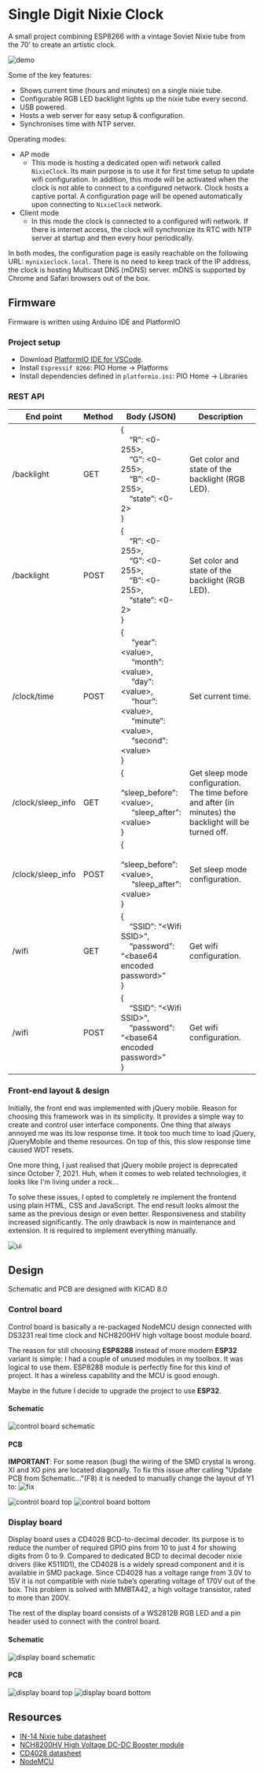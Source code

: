 # Single Digit Nixie Clock

A small project combining ESP8266 with a vintage Soviet Nixie tube from the 70’ to create an artistic clock.

![demo](doc/singleDigitNixieClock.gif)

Some of the key features:
- Shows current time (hours and minutes) on a single nixie tube.
- Configurable RGB LED backlight lights up the nixie tube every second.
- USB powered.
- Hosts a web server for easy setup & configuration.
- Synchronises time with NTP server.

Operating modes:
- AP mode
  - This mode is hosting a dedicated open wifi network called `NixieClock`. Its main purpose is to use it for first time setup to update wifi configuration. In addition, this mode will be activated when the clock is not able to connect to a configured network. Clock hosts a captive portal. A configuration page will be opened automatically upon connecting to `NixieClock` network.
- Client mode
  - In this mode the clock is connected to a configured wifi network. If there is internet access, the clock will synchronize its RTC with NTP server at startup and then every hour periodically.

In both modes, the configuration page is easily reachable on the following URL: `mynixieclock.local`. There is no need to keep track of the IP address, the clock is hosting Multicast DNS (mDNS) server. mDNS is supported by Chrome and Safari browsers out of the box.

## Firmware

Firmware is written using Arduino IDE and PlatformIO

### Project setup

- Download [PlatformIO IDE for VSCode](https://platformio.org/install/ide?install=vscode).
- Install `Espressif 8266`: PIO Home -> Platforms
- Install dependencies defined in `platformio.ini`: PIO Home -> Libraries

### REST API

| End point | Method | Body (JSON) | Description |
| - | - | - | - |
| /backlight | GET | {<br>&nbsp;&nbsp;&nbsp;&nbsp;“R”: <0-255>,<br>&nbsp;&nbsp;&nbsp;&nbsp;“G”: <0-255>,<br>&nbsp;&nbsp;&nbsp;&nbsp;“B”: <0-255>,<br>&nbsp;&nbsp;&nbsp;&nbsp;“state”: <0-2><br>} | Get color and state of the backlight (RGB LED). |
| /backlight | POST | {<br>&nbsp;&nbsp;&nbsp;&nbsp;“R”: <0-255>,<br>&nbsp;&nbsp;&nbsp;&nbsp;“G”: <0-255>,<br>&nbsp;&nbsp;&nbsp;&nbsp;“B”: <0-255>,<br>&nbsp;&nbsp;&nbsp;&nbsp;“state”: <0-2><br>} | Set color and state of the backlight (RGB LED). |
| /clock/time | POST | {<br>&nbsp;&nbsp;&nbsp;&nbsp; “year”: \<value>,<br>&nbsp;&nbsp;&nbsp;&nbsp; “month”: \<value>,<br>&nbsp;&nbsp;&nbsp;&nbsp; “day”: \<value>,<br>&nbsp;&nbsp;&nbsp;&nbsp; “hour”: \<value>,<br>&nbsp;&nbsp;&nbsp;&nbsp; “minute”: \<value>,<br>&nbsp;&nbsp;&nbsp;&nbsp; “second”: \<value><br>} | Set current time. |
| /clock/sleep_info | GET | {<br>&nbsp;&nbsp;&nbsp;&nbsp; “sleep_before”: \<value>,<br>&nbsp;&nbsp;&nbsp;&nbsp; “sleep_after”: \<value><br>} | Get sleep mode configuration. The time before and after (in minutes) the backlight will be turned off. |
| /clock/sleep_info | POST | {<br>&nbsp;&nbsp;&nbsp;&nbsp; “sleep_before”: \<value>,<br>&nbsp;&nbsp;&nbsp;&nbsp; “sleep_after”: \<value><br>} | Set sleep mode configuration. |
| /wifi | GET | {<br>&nbsp;&nbsp;&nbsp;&nbsp;“SSID”: “\<Wifi SSID>”,&nbsp;&nbsp;&nbsp;&nbsp; <br>&nbsp;&nbsp;&nbsp;&nbsp;“password”: “\<base64 encoded password>”<br>} | Get wifi configuration. |
| /wifi | POST | {<br>&nbsp;&nbsp;&nbsp;&nbsp;“SSID”: “\<Wifi SSID>”,&nbsp;&nbsp;&nbsp;&nbsp; <br>&nbsp;&nbsp;&nbsp;&nbsp;“password”: “\<base64 encoded password>”<br>} | Get wifi configuration. | Set wifi configuration. |

### Front-end layout & design

Initially, the front end was implemented with jQuery mobile. Reason for choosing this framework was in its simplicity. It provides a simple way to create and control user interface components. One thing that always annoyed me was its low response time. It took too much time to load jQuery, jQueryMobile and theme resources. On top of this, this slow response time caused WDT resets.

One more thing, I just realised that  jQuery mobile project is deprecated since October 7, 2021. Huh, when it comes to web related technologies, it looks like I'm living under a rock...

To solve these issues, I opted to completely re implement the frontend using plain HTML, CSS and JavaScript. The end result looks almost the same as the previous design or even better. Responsiveness and stability increased significantly. The only drawback is now in maintenance and extension. It is required to implement everything manually.

![ui](doc/feDesign.jpg)

## Design

Schematic and PCB are designed with KiCAD 8.0

### Control board

Control board is basically a re-packaged NodeMCU design connected with DS3231 real time clock and NCH8200HV high voltage boost module board.

The reason for still choosing **ESP8288** instead of more modern **ESP32** variant is simple: I had a couple of unused modules in my toolbox. It was logical to use them. ESP8288 module is perfectly fine for this kind of project. It has a wireless capability and the MCU is good enough.

Maybe in the future I decide to upgrade the project to use **ESP32**.

#### Schematic

![control board schematic](doc/cbSch.jpg)

#### PCB

**IMPORTANT**: For some reason (bug) the wiring of the SMD crystal is wrong. XI and XO pins are located diagonally. To fix this issue after calling "Update PCB from Schematic..."(F8) it is needed to manually change the layout of Y1 to:
![fix](doc/crystalFix.png)

![control board top](doc/cbTop.png)
![control board bottom](doc/cbBottom.png)

### Display board

Display board uses a CD4028 BCD-to-decimal decoder. Its purpose is to reduce the number of required GPIO pins from 10 to just 4 for showing digits from 0 to 9. Compared to dedicated BCD to decimal decoder nixie drivers (like K511ID1), the CD4028 is a widely spread component and it is available in SMD package. Since CD4028 has a voltage range from 3.0V to 15V it is not compatible with nixie tube’s operating voltage of 170V out of the box. This problem is solved with MMBTA42, a high voltage transistor, rated to more than 200V.

The rest of the display board consists of a WS2812B RGB LED and a pin header used to connect with the control board.

#### Schematic

![display board schematic](doc/dbSch.jpg)

#### PCB

![display board top](doc/dbTop.png)
![display board bottom](doc/dbBottom.png)

## Resources

* [IN-14 Nixie tube datasheet](https://tubehobby.com/datasheets/in14.pdf)
* [NCH8200HV High Voltage DC-DC Booster module](http://omnixie.io/nch8200hv.html)
* [CD4028 datasheet](https://www.renesas.com/en/document/dst/cd4028bms-datasheet?srsltid=AfmBOoqU2NILPd5EzyLmpNgOihDv6LZo1jPMcaXfnR6dCclXbg2DF4TL)
* [NodeMCU](https://circuits4you.com/2017/12/31/nodemcu-pinout/)
